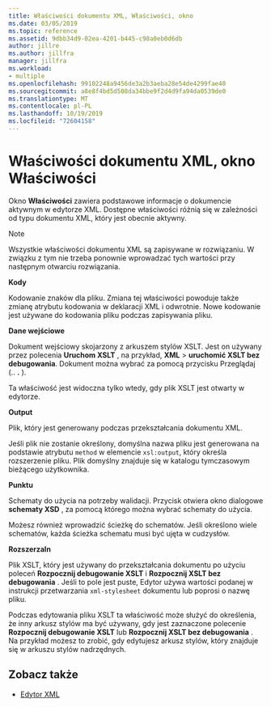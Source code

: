 ```yaml
---
title: Właściwości dokumentu XML, Właściwości, okno
ms.date: 03/05/2019
ms.topic: reference
ms.assetid: 9dbb34d9-02ea-4201-b445-c98a0eb0d6db
author: jillre
ms.author: jillfra
manager: jillfra
ms.workload:
- multiple
ms.openlocfilehash: 99102248a9456de3a2b3aeba28e54de4299fae40
ms.sourcegitcommit: a8e8f4bd5d508da34bbe9f2d4d9fa94da0539de0
ms.translationtype: MT
ms.contentlocale: pl-PL
ms.lasthandoff: 10/19/2019
ms.locfileid: "72604158"
---
```

# <a name="xml-document-properties-properties-window"></a>Właściwości dokumentu XML, okno Właściwości

Okno **Właściwości** zawiera podstawowe informacje o dokumencie aktywnym w edytorze XML. Dostępne właściwości różnią się w zależności od typu dokumentu XML, który jest obecnie aktywny.

> [!NOTE]
> Wszystkie właściwości dokumentu XML są zapisywane w rozwiązaniu. W związku z tym nie trzeba ponownie wprowadzać tych wartości przy następnym otwarciu rozwiązania.

**Kody**

Kodowanie znaków dla pliku. Zmiana tej właściwości powoduje także zmianę atrybutu kodowania w deklaracji XML i odwrotnie. Nowe kodowanie jest używane do kodowania pliku podczas zapisywania pliku.

**Dane wejściowe**

Dokument wejściowy skojarzony z arkuszem stylów XSLT. Jest on używany przez polecenia **Uruchom XSLT** , na przykład, **XML**  > **uruchomić XSLT bez debugowania**. Dokument można wybrać za pomocą przycisku Przeglądaj (.. **.** ).

Ta właściwość jest widoczna tylko wtedy, gdy plik XSLT jest otwarty w edytorze.

**Output**

Plik, który jest generowany podczas przekształcania dokumentu XML.

Jeśli plik nie zostanie określony, domyślna nazwa pliku jest generowana na podstawie atrybutu `method` w elemencie `xsl:output`, który określa rozszerzenie pliku. Plik domyślny znajduje się w katalogu tymczasowym bieżącego użytkownika.

**Punktu**

Schematy do użycia na potrzeby walidacji. Przycisk otwiera okno dialogowe **schematy XSD** , za pomocą którego można wybrać schematy do użycia.

Możesz również wprowadzić ścieżkę do schematów. Jeśli określono wiele schematów, każda ścieżka schematu musi być ujęta w cudzysłów.

**Rozszerzaln**

Plik XSLT, który jest używany do przekształcania dokumentu po użyciu poleceń **Rozpocznij debugowanie XSLT** i **Rozpocznij XSLT bez debugowania** . Jeśli to pole jest puste, Edytor używa wartości podanej w instrukcji przetwarzania `xml-stylesheet` dokumentu lub poprosi o nazwę pliku.

Podczas edytowania pliku XSLT ta właściwość może służyć do określenia, że inny arkusz stylów ma być używany, gdy jest zaznaczone polecenie **Rozpocznij debugowanie XSLT** lub **Rozpocznij XSLT bez debugowania** . Na przykład możesz to zrobić, gdy edytujesz arkusz stylów, który znajduje się w arkuszu stylów nadrzędnych.

## <a name="see-also"></a>Zobacz także

- [Edytor XML](../xml-tools/xml-editor.md)
